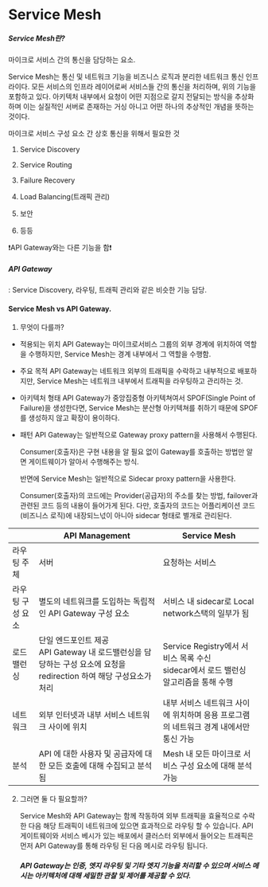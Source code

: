 # Service Mesh

##### Service Mesh란?

마이크로 서비스 간의 통신을 담당하는 요소.

Service Mesh는 통신 및 네트워크 기능을 비즈니스 로직과 분리한 네트워크 통신 인프라이다. 모든 서비스의 인프라 레이어로써 서비스들 간의 통신을 처리하며, 위의 기능을 포함하고 있다. 아키텍처 내부에서 요청이 어떤 지점으로 갈지 전달되는 방식을 추상화 하며 이는 실질적인 서버로 존재하는 거싱 아니고 어떤 하나의 추상적인 개념을 뜻하는 것이다.



마이크로 서비스 구성 요소 간 상호 통신을 위해서 필요한 것

1. Service Discovery

2. Service Routing

3. Failure Recovery

4. Load Balancing(트래픽 관리)

5. 보안

6. 등등



❗API Gateway와는 다른 기능을 함❗

##### API Gateway

 : Service Discovery, 라우팅, 트래픽 관리와 같은 비슷한 기능 담당.



#### Service Mesh vs API Gateway.

1. 무엇이 다를까?
- 적용되는 위치
  API Gateway는 마이크로서비스 그룹의 외부 경계에 위치하여 역할을 수행하지만, Service Mesh는 경계 내부에서 그 역할을 수행함.

- 주요 목적
  API Gateway는 네트워크 외부의 트래픽을 수락하고 내부적으로 배포하지만, Service Mesh는 네트워크 내부에서 트래픽을 라우팅하고 관리하는 것.

- 아키텍처 형태
  API Gateway가 중앙집중형 아키텍쳐여서 SPOF(Single Point of Failure)을 생성한다면, Service Mesh는 분산형 아키텍쳐를 취하기 때문에 SPOF를 생성하지 않고 확장이 용이하다.

- 패턴
  API Gateway는 일반적으로 Gateway proxy pattern을 사용해서 수행된다.
  
  Consumer(호출자)은 구현 내용을 알 필요 없이 Gateway를 호출하는 방법만 알면 게이트웨이가 알아서 수행해주는 방식.
  
  
  반면에 Service Mesh는 일반적으로 Sidecar proxy pattern을 사용한다.
  
  Consumer(호출자)의 코드에는 Provider(공급자)의 주소를 찾는 방법, failover과 관련된 코드 등의 내용이 들어가게 된다. 다만, 호출자의 코드는 어플리케이션 코드(비즈니스 로직)에 내장되느넋이 아니아 sidecar 형태로 별개로 관리된다.

|           | API Management                                                                  | Service Mesh                                                  |
| --------- | ------------------------------------------------------------------------------- | ------------------------------------------------------------- |
| 라우팅 주체    | 서버                                                                              | 요청하는 서비스                                                      |
| 라우팅 구성 요소 | 별도의 네트워크를 도입하는 독립적인 API Gateway 구성 요소                                           | 서비스 내 sidecar로 Local network스택의 일부가 됨                         |
| 로드 밸런싱    | 단일 엔드포인트 제공<br/>API Gateway 내 로드밸런싱을 담당하는 구성 요소에 요청을 redirection 하여 해당 구성요소가 처리 | Service Registry에서 서비스 목록 수신<br/>sidecar에서 로드 밸런싱 알고리즘을 통해 수행 |
| 네트워크      | 외부 인터넷과 내부 서비스 네트워크 사이에 위치                                                      | 내부 서비스 네트워크 사이에 위치하며 응용 프로그램의 네트워크 경계 내에서만 통신 가능              |
| 분석        | API 에 대한 사용자 및 공급자에 대한 모든 호출에 대해 수집되고 분석됨                                       | Mesh 내 모든 마이크로 서비스 구성 요소에 대해 분석가능                             |



2. 그러면 둘 다 필요할까?
   
   Service Mesh와 API Gateway는 함께 작동하여 외부 트래픽을 효율적으로 수락 한 다음 해당 트래픽이 네트워크에 있으면 효과적으로 라우팅 할 수 있습니다. API 게이트웨이와 서비스 베시가 있는 배포에서 클러스터 외부에서 들어오는 트래픽은 먼저 API Gateway를 통해 라우팅 된 다음 메시로 라우팅 됩니다. 
   
   ##### API Gateway는 인증, 엣지 라우팅 및 기타 엣지 기능을 처리할 수 있으며 서비스 메시는 아키텍처에 대해 세밀한 관찰 및 제어를 제공할 수 있다.
   
   







































